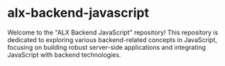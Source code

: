 # alx-backend-javascript
Welcome to the "ALX Backend JavaScript" repository! This repository is dedicated to exploring various backend-related concepts in JavaScript, focusing on building robust server-side applications and integrating JavaScript with backend technologies.
